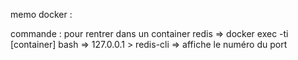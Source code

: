 memo docker : 

commande : 
  pour rentrer dans un container redis => docker exec -ti [container] bash => 127.0.0.1 > redis-cli => affiche le numéro du port
  

